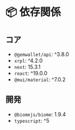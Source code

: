 # 📦 依存関係

## コア
- `@gemwallet/api`: ^3.8.0
- `xrpl`: ^4.2.0
- `next`: 15.3.1
- `react`: ^19.0.0
- `@mui/material`: ^7.0.2

## 開発
- `@biomejs/biome`: 1.9.4
- `typescript`: ^5
